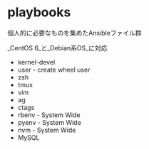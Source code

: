 # playbooks

個人的に必要なものを集めたAnsibleファイル群

_CentOS 6_と_Debian系OS_に対応

* kernel-devel
* user - create wheel user
* zsh
* tmux
* vim
* ag
* ctags
* rbenv - System Wide
* pyenv - System Wide
* nvm - System Wide
* MySQL

